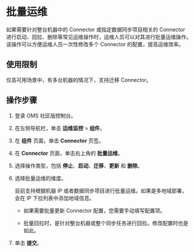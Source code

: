 # 批量运维

如果需要针对整台机器中的 Connector 或指定数据同步项目相关的 Connector 进行启动、回拉、删除等常见运维操作时，运维人员可以对其进行批量运维操作。该操作可以方便运维人员一次性修改多个 Connector 的配置，提高运维效率。

## 使用限制

仅高可用场景中，有多台机器的情况下，支持迁移 Connector。

## 操作步骤

1. 登录 OMS 社区版控制台。

2. 在左侧导航栏，单击 **运维监控** \> **组件**。

3. 在 **组件** 页面，单击 **Connector** 页签。

4. 在 **Connector** 页面，单击右上角的 **批量运维**。

5. 选择操作类型，包括 **停止**、**启动**、**迁移**、**更新** 和 **删除**。
  
6. 选择批量运维的维度。

   目前支持根据机器 IP 或者数据同步项目进行批量运维。如果是多地域部署，会在 IP 下拉列表中添加地域信息。

   * 如果需要批量更新 Connector 配置，您需要手动填写配置项。

   * 批量回拉时，是针对整台机器或整个同步任务进行回拉。修改配置时也是如此。

7. 单击 **提交**。
